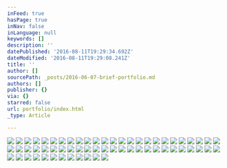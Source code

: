 ```yaml
---
inFeed: true
hasPage: true
inNav: false
inLanguage: null
keywords: []
description: ''
datePublished: '2016-08-11T19:29:34.692Z'
dateModified: '2016-08-11T19:29:08.241Z'
title: ''
author: []
sourcePath: _posts/2016-06-07-brief-portfolio.md
authors: []
publisher: {}
via: {}
starred: false
url: portfolio/index.html
_type: Article

---
```

![](https://the-grid-user-content.s3-us-west-2.amazonaws.com/9047b805-4ff6-456c-bfdd-2011a43a54c0.jpg)
![](https://the-grid-user-content.s3-us-west-2.amazonaws.com/f6e38583-ef5a-4116-9415-722dd291c9b3.jpg)
![](https://the-grid-user-content.s3-us-west-2.amazonaws.com/9044a36f-8bd4-40e3-9add-596ecb94be4f.jpg)
![](https://the-grid-user-content.s3-us-west-2.amazonaws.com/4c4dd808-d80d-4deb-a689-8bbb051970e7.jpg)
![](https://the-grid-user-content.s3-us-west-2.amazonaws.com/05ca8f64-9f50-4806-b9f8-2ed3f9df1b61.jpg)
![](https://the-grid-user-content.s3-us-west-2.amazonaws.com/d63e4a62-4ce5-4730-8f09-05d31173daa3.jpg)
![](https://the-grid-user-content.s3-us-west-2.amazonaws.com/03e1c978-5705-4b40-ba37-bf1be7936417.jpg)
![](https://the-grid-user-content.s3-us-west-2.amazonaws.com/2b92368b-6c66-4d45-955f-c2a8a8e9bc6b.jpg)
![](https://the-grid-user-content.s3-us-west-2.amazonaws.com/b0aa5f55-8827-4cb1-8883-d989b018b2c6.jpg)
![](https://the-grid-user-content.s3-us-west-2.amazonaws.com/be6d8126-fe6c-47f5-bdd7-4a736ad1aefd.jpg)
![](https://the-grid-user-content.s3-us-west-2.amazonaws.com/2bf4b970-53d3-4fcc-9fc5-34161ee0514e.jpg)
![](https://the-grid-user-content.s3-us-west-2.amazonaws.com/a4bb1175-0600-4d82-9426-5f6ddee2d40d.jpg)
![](https://the-grid-user-content.s3-us-west-2.amazonaws.com/62a15347-8fae-4a1b-b249-875e248e15fa.jpg)
![](https://the-grid-user-content.s3-us-west-2.amazonaws.com/b7c98d86-789f-454f-a104-372b484d7667.jpg)
![](https://the-grid-user-content.s3-us-west-2.amazonaws.com/21811d14-0f77-4c9b-ac0f-cf6d2721993b.jpg)
![](https://the-grid-user-content.s3-us-west-2.amazonaws.com/812f16b8-34fa-4544-b6a1-8b2219cd437d.jpg)
![](https://the-grid-user-content.s3-us-west-2.amazonaws.com/d8a99524-b9ef-4e9b-a88a-ccd172021891.jpg)
![](https://the-grid-user-content.s3-us-west-2.amazonaws.com/e5bc1508-620b-492a-89b0-cd339f268044.jpg)
![](https://the-grid-user-content.s3-us-west-2.amazonaws.com/196e0cc4-7b71-475a-b1b0-bef0b1936e52.jpg)
![](https://the-grid-user-content.s3-us-west-2.amazonaws.com/033122c3-019a-444e-946d-a4a4672cec1d.jpg)
![](https://the-grid-user-content.s3-us-west-2.amazonaws.com/47aa2b70-35ce-4844-bded-b50e9a7de731.jpg)
![](https://the-grid-user-content.s3-us-west-2.amazonaws.com/d43f08cf-983e-4c4e-80c0-fe52d57b3733.jpg)
![](https://the-grid-user-content.s3-us-west-2.amazonaws.com/1081673f-89cd-4efa-a159-e0103c428202.jpg)
![](https://the-grid-user-content.s3-us-west-2.amazonaws.com/c71b4996-96a7-4b0f-b5cd-901585c87fa2.jpg)
![](https://the-grid-user-content.s3-us-west-2.amazonaws.com/efb480f3-1c8a-4704-9310-7a5f31142caf.jpg)
![](https://the-grid-user-content.s3-us-west-2.amazonaws.com/7a138925-81da-403b-81af-944846e77843.jpg)
![](https://the-grid-user-content.s3-us-west-2.amazonaws.com/803b8c36-a004-49d8-8eb3-5da2a3e02553.jpg)
![](https://the-grid-user-content.s3-us-west-2.amazonaws.com/4333697c-7226-44a2-b6cd-9a4c1b395113.jpg)
![](https://the-grid-user-content.s3-us-west-2.amazonaws.com/56ce5906-abae-4770-9efa-eda01711029e.jpg)
![](https://the-grid-user-content.s3-us-west-2.amazonaws.com/110263dc-ec07-4617-a42b-0dd15d1bb7de.jpg)
![](https://the-grid-user-content.s3-us-west-2.amazonaws.com/0e938f82-98c0-440a-a63a-7c87d0df1fbf.jpg)
![](https://the-grid-user-content.s3-us-west-2.amazonaws.com/aa1ae14b-031d-47a3-a6bf-100baea91f72.jpg)
![](https://the-grid-user-content.s3-us-west-2.amazonaws.com/c043e635-9bc5-47a9-9df2-619e4f0e73b9.jpg)
![](https://the-grid-user-content.s3-us-west-2.amazonaws.com/8e2e1f00-4771-4f56-b1de-25c9ec08e34b.jpg)
![](https://the-grid-user-content.s3-us-west-2.amazonaws.com/6e242825-d161-4a3a-951d-752ea39e3702.jpg)
![](https://the-grid-user-content.s3-us-west-2.amazonaws.com/096c9c7b-c21a-4462-9c0f-64ab5f40792d.jpg)
![](https://the-grid-user-content.s3-us-west-2.amazonaws.com/ab124ec0-4753-4190-ac02-79d1bd50248d.jpg)
![](https://the-grid-user-content.s3-us-west-2.amazonaws.com/30a4a040-c58f-4435-9a5b-b0277896f57f.jpg)
![](https://the-grid-user-content.s3-us-west-2.amazonaws.com/b977a712-f2ae-4263-bc01-9440e94f65e1.jpg)
![](https://the-grid-user-content.s3-us-west-2.amazonaws.com/44699560-cc27-4289-bd5e-808d446dd393.jpg)
![](https://the-grid-user-content.s3-us-west-2.amazonaws.com/79f7ceab-b4aa-40c4-97a9-442c42ec6a88.jpg)
![](https://the-grid-user-content.s3-us-west-2.amazonaws.com/5db40287-0ab6-4910-b5f1-40fa7dfc0bd0.jpg)
![](https://the-grid-user-content.s3-us-west-2.amazonaws.com/2dade491-b984-48af-ab49-32d9fed7a5a7.jpg)
![](https://the-grid-user-content.s3-us-west-2.amazonaws.com/6adbe611-fc3b-4d18-9957-4b5dd7a8bf8d.jpg)
![](https://the-grid-user-content.s3-us-west-2.amazonaws.com/e053ce57-5135-46eb-90a8-e63519ed13cd.jpg)
![](https://the-grid-user-content.s3-us-west-2.amazonaws.com/2bb9ba5e-d38f-4c1d-b40f-3cc22e89d2fa.jpg)
![](https://the-grid-user-content.s3-us-west-2.amazonaws.com/d6a536aa-8b59-46ae-bc8e-f8abb2cde810.jpg)
![](https://the-grid-user-content.s3-us-west-2.amazonaws.com/13c4fa40-2b8f-479a-9299-15879b653e7e.jpg)
![](https://the-grid-user-content.s3-us-west-2.amazonaws.com/5a490772-4ef6-46bb-9c37-7f77cd1de14e.jpg)
![](https://the-grid-user-content.s3-us-west-2.amazonaws.com/dd5a4176-06d8-41ad-ab40-096eab7bc3b1.jpg)
![](https://the-grid-user-content.s3-us-west-2.amazonaws.com/7cba6399-b6be-4e62-b93f-c3ae1a299b3a.jpg)
![](https://the-grid-user-content.s3-us-west-2.amazonaws.com/abdd46fc-6da1-4015-90ff-1645abd04912.jpg)
![](https://the-grid-user-content.s3-us-west-2.amazonaws.com/6ba56eff-14dc-4cb3-b6eb-3641ba70354d.jpg)
![](https://the-grid-user-content.s3-us-west-2.amazonaws.com/36567df8-0e85-43c1-be1a-019d229ab6e6.jpg)
![](https://the-grid-user-content.s3-us-west-2.amazonaws.com/e654391d-baac-4e11-86cf-160f262fec78.jpg)
![](https://the-grid-user-content.s3-us-west-2.amazonaws.com/accae73f-7507-4930-aeeb-eed3bb5259b8.jpg)
![](https://the-grid-user-content.s3-us-west-2.amazonaws.com/5c40d02e-28d4-4c2f-9e5c-8610c4242139.jpg)
![](https://the-grid-user-content.s3-us-west-2.amazonaws.com/1255f62b-bb6f-45e9-b2f5-a4c0770323d5.jpg)
![](https://the-grid-user-content.s3-us-west-2.amazonaws.com/6eefe4f0-fc7e-4500-a17c-6add170b1d6e.jpg)
![](https://the-grid-user-content.s3-us-west-2.amazonaws.com/d0995bf5-df92-458f-9bdc-00180ffcc6ae.jpg)
![](https://the-grid-user-content.s3-us-west-2.amazonaws.com/8e0cac37-bb57-47f0-998c-3a7db644c439.jpg)
![](https://the-grid-user-content.s3-us-west-2.amazonaws.com/f61fdcf5-e554-4133-b395-a410bf80d932.jpg)